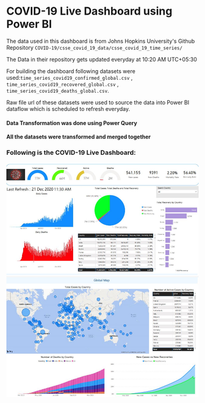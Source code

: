 # COVID-19 Live Dashboard using Power BI
The data used in this dashboard is from Johns Hopkins University's Github Repository `COVID-19/csse_covid_19_data/csse_covid_19_time_series/`

The Data in their repository gets updated everyday at 10:20 AM UTC+05:30

For building the dashboard following datasets were used:`time_series_covid19_confirmed_global.csv` , `time_series_covid19_recovered_global.csv` , `time_series_covid19_deaths_global.csv`.

Raw file url of these datasets were used to source the data into Power BI dataflow which is scheduled to refresh everyday.

#### Data Transformation was done using Power Query

 #### All the datasets were transformed and merged together

### Following is the COVID-19 Live Dashboard:

![alt text](https://github.com/ranjith-p/testing03/blob/master/page1.JPG?raw=true)
![alt text](https://github.com/ranjith-p/testing03/blob/master/page2.JPG?raw=true)

